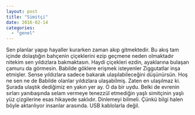 ```yaml
---
layout: post
title: "Simitçi"
date: 2016-02-14
categories: 
  - "genel"
---
```


Sen planlar yapıp hayaller kurarken zaman akıp gitmektedir. Bu akış tam içinde dolaştığın bahçenin çiçeklerini ezip geçmene neden olmaktadır nitekim sen yıldızlara bakmaktasın. Haydi çiçekleri ezdin, ayaklarına bulaşan çamuru da görmesin. Babilde göklere erişmek isteyenler Ziggutatlar inşa etmişler. Sense yıldızlara sadece bakarak ulaşılabileceğini düşünürsün. Hoş ne sen ne de Babilde olanlar yıldızlara ulaşabilmiş. Zaten en ulaşılmaz ki. Şurada ulaştık dediğimiz en yakın yer ay. O da bir uydu. Belki de evrenin sırları yanıbaşında selam vermeye tenezzül etmediğin yaşlı simitçinin yaşlı yüz çizgilerine esas hikayede saklıdır. Dinlemeyi bilmeli. Çünkü bilgi halen böyle aktarılıyor insanlar arasında. USB kablolarla değil.
